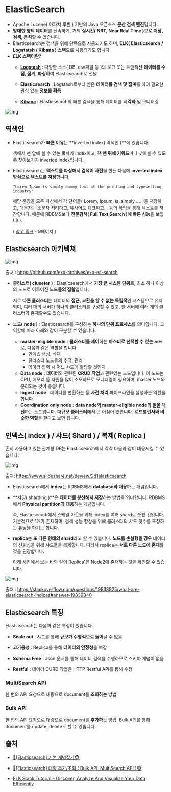 # ElasticSearch

- Apache Lucene( 아파치 루씬 ) 기반의 Java 오픈소스 **분산 검색 엔진**입니다.
- **방대한 양의 데이터**를 신속하게, 거의 **실시간( NRT, Near Real Time )으로 저장, 검색, 분석**할 수 있습니다.
- Elasticsearch는 검색을 위해 단독으로 사용되기도 하며, **ELK( Elasticsearch / Logstatsh / Kibana ) 스택**으로 사용되기도 합니다.
- **ELK 스택이란?**
  - [**Logstash**](https://github.com/sujinnaljin/TIL/blob/master/Logstash.md) : 다양한 소스( DB, csv파일 등 )의 로그 또는 트랜잭션 **데이터를 수집, 집계, 파싱**하여 Elasticsearch로 전달

  - **Elasticsearch** : Logstash로부터 받은 **데이터를 검색 및 집계**를 하여 필요한 관심 있는 **정보를 획득**

  - [**Kibana**](https://github.com/sujinnaljin/TIL/blob/master/Kibana.md) : Elasticsearch의 빠른 검색을 통해 데이터를 **시각화** 및 모니터링


![img](https://t1.daumcdn.net/cfile/tistory/993B7E495C98CAA706)

## 역색인

- Elasticsearch가 **빠른 이유**는 **inverted index( 역색인 )**에 있습니다. 

  책에서 맨 앞에 볼 수 있는 목차가 index이고, **책 맨 뒤에 키워드**마다 찾아볼 수 있도록 찾아보기가 inverted index입니다.

- Elasticsearch는 **텍스트를 파싱해서 검색어 사전**을 만든 다음에 **inverted index 방식으로 텍스트를 저장**합니다.

  ```
  "Lorem Ipsum is simply dummy text of the printing and typesetting industry"
  ```

  해당 문장을 모두 파싱해서 각 단어들( Lorem, Ipsum, is, simply .... )을 저장하고, 대문자는 소문자 처리하고, 유사어도 체크하고... 등의 작업을 통해 텍스트를 저장합니다. 때문에 RDBMS보다 **전문검색( Full Text Search )에 빠른 성능**을 보입니다.

  ( [참고 ](https://www.slideshare.net/kjmorc/ss-80803233)[링](https://www.slideshare.net/kjmorc/ss-80803233)[크](https://www.slideshare.net/kjmorc/ss-80803233) - 9페이지 )

## Elasticsearch 아키텍쳐

![img](https://t1.daumcdn.net/cfile/tistory/99A97A355C98D42D2E)

출처 : https://github.com/exo-archives/exo-es-search

- **클러스터( cluseter )** : Elasticsearch에서 **가장 큰 시스템 단위**로, 최소 하나 이상의 노드로 이루어진 **노드들의 집합**입니다.

  서로 **다른 클러스터**는 데이터의 **접근, 교환을 할 수 없는 독립적**인 시스템으로 유지되며, 여러 대의 서버가 하나의 클러스터를 구성할 수 있고, 한 서버에 여러 개의 클러스터가 존재할수도 있습니다.

- **노드( node )** : Elasticsearch를 구성하는 **하나의 단위 프로세스**를 의미합니다. 그 역할에 따라 아래와 같이 구분할 수 있습니다.

  - **master-eligible node** : **클러스터를 제어**하는 **마스터로 선택할 수 있는 노드**로, 다음과 같은 역할을 합니다.
    - 인덱스 생성, 삭제
    - 클러스더 노드들의 추적, 관리
    - 데이터 입력 시 어느 샤드에 할당할 것인지
  - **Data node** : **데이터**와 관련된 **CRUD 작업**과 관련있는 노드입니다. 이 노드는 CPU, 메모리 등 자원을 많이 소모하므로 모니터링이 필요하며, master 노드와 분리되는 것이 좋습니다.
  - **Ingest node** : 데이터를 변환하는 등 **사전 처리** 파이프라인을 실행하는 역할을 합니다.
  - **Coordination only node** : **data node와 master-eligible node의 일을 대신**하는 노드입니다. **대규모 클러스터**에서 큰 이점이 있습니다. **로드밸런서와 비슷한 역할**을 한다고 보면 됩니다.

## 인덱스( index ) / 샤드( Shard ) / 복제( Replica )

흔히 사용하고 있는 관계형 DB는 Elasticsearch에서 각각 다음과 같이 대응시킬 수 있습니다.

![img](https://t1.daumcdn.net/cfile/tistory/998444375C98CC021F)

출처: https://www.slideshare.net/deview/2d1elasticsearch

- Elasticsearch에서 **index**는 RDBMS에서 **database와 대응**하는 개념입니다.

- **샤딩( sharding )**은 **데이터를 분산해서 저장**하는 방법을 의미합니다. RDBMS에서 **Physical partition과 대응**하는 개념입니다.

  즉, Elasticsearch에서 스케일 아웃을 위해 index를 여러 shard로 쪼갠 것입니다. 기본적으로 1개가 존재하며, 검색 성능 향상을 위해 클러스터의 샤드 갯수를 조정하는 튜닝을 하기도 합니다.

- **replica**는 **또 다른 형태의 shard**라고 할 수 있습니다. **노드를 손실했을 경우** 데이터의 신뢰성을 위해 샤드들을 복제합니다. 따라서 replica는 **서로 다른 노드에 존재**할 것을 권장합니다.

  아래 사진에서 보는 바와 같이 Replica1은 Node2에 존재하는 것을 확인할 수 있습니다.

![img](https://t1.daumcdn.net/cfile/tistory/991563425C98CB341A)

출처 : https://stackoverflow.com/questions/19838825/what-are-elasticsearch-indices#answer-19839840

## Elasticsearch 특징

Elasticsearch는 다음과 같은 특징이 있습니다.

- **Scale out** : 샤드를 통해 **규모가 수평적으로 늘어**날 수 있음

- **고가용성** : Replica를 통해 **데이터의 안정성**을 보장

- **Schema Free** : Json 문서를 통해 데이터 검색을 수행하므로 스키마 개념이 없음

- **Restful** : 데이터 CURD 작업은 HTTP Restful API를 통해 수행




### MultiSearch API

한 번의 API 요청으로 대량으로 document를 **조회하는** 방법

### Bulk API

한 번의 API 요청으로 대량으로 document를 **추가하는** 방법. Bulk API를 통해 document를 update, delete도 할 수 있습니다.



## 출처

- [🙈[Elasticsearch] 기본 개념잡기🐵](https://victorydntmd.tistory.com/308)
- [🙈[Elasticsearch] 대량 추가/조회 ( Bulk API, MultiSearch API )🐵](https://victorydntmd.tistory.com/316)

- [ELK Stack Tutorial – Discover, Analyze And Visualize Your Data Efficiently](https://www.edureka.co/blog/elk-stack-tutorial/)
